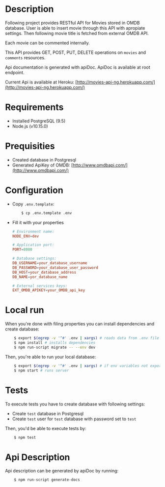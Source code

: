 # Description
Following project provides RESTful API for Movies stored in OMDB database.
User is able to insert movie through this API with apropiate settings.
Then following movie title is fetched from external OMDB API.

Each movie can be commented internally.

This API provides GET, POST, PUT, DELETE operations on `movies` and `comments` resources.

Api documentation is generated with apiDoc.
ApiDoc is available at root endpoint.

Current Api is available at Heroku: [http://movies-api-ng.herokuapp.com/](http://movies-api-ng.herokuapp.com/)

# Requirements
* Installed PostgreSQL (9.5)
* Node.js (v10.15.0)

# Prequisities
* Created database in Postgresql
* Generated ApiKey of OMDB: [http://www.omdbapi.com/](http://www.omdbapi.com/)

# Configuration
* Copy `.env.template`:
    ```sh
        $ cp .env.template .env
    ```
* Fill it with your properties
    ```conf
    # Environment name:
    NODE_ENV=dev

    # Application port:
    PORT=8080

    # Database settings:
    DB_USERNAME=your_database_username
    DB_PASSWORD=your_database_user_password
    DB_HOST=your_database_address
    DB_NAME=yor_database_name

    # External services keys:
    EXT_OMDB_APIKEY=your_OMDB_api_key
    ```

# Local run
When you're done with filing properties you can install dependencies and create database:
```sh
    $ export $(egrep -v '^#' .env | xargs) # reads data from .env file
    $ npm install # installs dependencies
    $ npm run-script migrate -- --env dev
```

Then, you're able to run your local database:
```sh
    $ export $(egrep -v '^#' .env | xargs) # if env variables not exported
    $ npm start # runs server
```

# Tests
To execute tests you have to create database with following settings:
* Create `test` database in Postgresql
* Create `test` user for `test` database with password set to `test`

Then, you'd be able to execute tests by:
```sh
    $ npm test
```

# Api Description
Api description can be generated by apiDoc by running:
```sh
    $ npm run-script generate-docs
```
